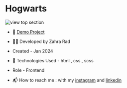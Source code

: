 # Hogwarts

![view top section](https://github.com/Zahra-Rad/Hogwarts/assets/118894293/846f45f7-a851-4d50-9cf1-360ecb608b29)

- 📎 [Demo Project](https://zahra-rad.github.io/Hogwarts/)

- 👩‍💻 Developed by Zahra Rad

- Created - Jan 2024

- 🔧 Technologies Used - html , css , scss

- Role - Frontend

- 📬 How to reach me : with my [instagram](https://www.instagram.com/zahra.rad_dev?utm_source=qr&igsh=MW1rN2kzcDdpcmNocA==) and [linkedin](https://www.linkedin.com/in/zahra-kaboodvandi-rad-87b12021b?utm_source=share&utm_campaign=share_via&utm_content=profile&utm_medium=android_app)
